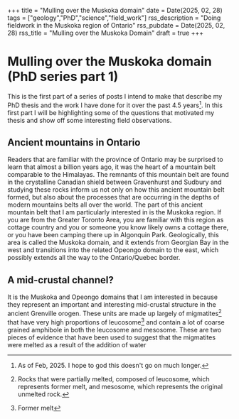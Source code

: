 +++
title = "Mulling over the Muskoka domain"
date = Date(2025, 02, 28)
tags = ["geology","PhD","science","field_work"]
rss_description = "Doing fieldwork in the Muskoka region of Ontario"
rss_pubdate = Date(2025, 02, 28)
rss_title = "Mulling over the Muskoka Domain"
draft = true
+++
# Mulling over the Muskoka domain (PhD series part 1)
This is the first part of a series of posts I intend to make that describe my PhD thesis and the work I have done for it over the past 4.5 years[^1]. In this first part I will be highlighting some of the questions that motivated my thesis and show off some interesting field observations.

## Ancient mountains in Ontario
Readers that are familiar with the province of Ontario may be surprised to learn that almost a billion years ago, it was the heart of a mountain belt comparable to the Himalayas. The remnants of this mountain belt are found in the crystalline Canadian shield between Gravenhurst and Sudbury and studying these rocks inform us not only on how this ancient mountain belt formed, but also about the processes that are occurring in the depths of modern mountains belts all over the world. The part of this ancient mountain belt that I am particularly interested in is the Muskoka region. If you are from the Greater Toronto Area, you are familiar with this region as cottage country and you or someone you know likely owns a cottage there, or you have been camping there up in Algonquin Park. Geologically, this area is called the Muskoka domain, and it extends from Georgian Bay in the west and transitions into the related Opeongo domain to the east, which possibly extends all the way to the Ontario/Quebec border.

## A mid-crustal channel?
It is the Muskoka and Opeongo domains that I am interested in because they represent an important and interesting mid-crustal structure in the ancient Grenville orogen. These units are made up largely of migmatites[^2] that have very high proportions of leucosome[^3] and contain a lot of coarse grained amphibole in both the leucosome and mesosome. These are two pieces of evidence that have been used to suggest that the migmatites were melted as a result of the addition of water

[^1]: As of Feb, 2025. I hope to god this doesn't go on much longer.
[^2]: Rocks that were partially melted, composed of leucosome, which represents former melt, and mesosome, which represents the original unmelted rock.
[^3]: Former melt